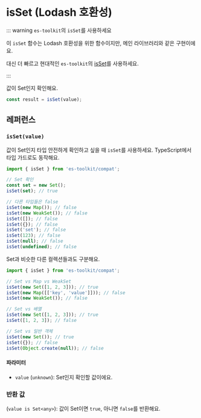 # isSet (Lodash 호환성)

::: warning `es-toolkit`의 `isSet`를 사용하세요

이 `isSet` 함수는 Lodash 호환성을 위한 함수이지만, 메인 라이브러리와 같은 구현이에요.

대신 더 빠르고 현대적인 `es-toolkit`의 [isSet](../../predicate/isSet.md)를 사용하세요.

:::

값이 Set인지 확인해요.

```typescript
const result = isSet(value);
```

## 레퍼런스

### `isSet(value)`

값이 Set인지 타입 안전하게 확인하고 싶을 때 `isSet`를 사용하세요. TypeScript에서 타입 가드로도 동작해요.

```typescript
import { isSet } from 'es-toolkit/compat';

// Set 확인
const set = new Set();
isSet(set); // true

// 다른 타입들은 false
isSet(new Map()); // false
isSet(new WeakSet()); // false
isSet([]); // false
isSet({}); // false
isSet('set'); // false
isSet(123); // false
isSet(null); // false
isSet(undefined); // false
```

Set과 비슷한 다른 컬렉션들과도 구분해요.

```typescript
import { isSet } from 'es-toolkit/compat';

// Set vs Map vs WeakSet
isSet(new Set([1, 2, 3])); // true
isSet(new Map([['key', 'value']])); // false
isSet(new WeakSet()); // false

// Set vs 배열
isSet(new Set([1, 2, 3])); // true
isSet([1, 2, 3]); // false

// Set vs 일반 객체
isSet(new Set()); // true
isSet({}); // false
isSet(Object.create(null)); // false
```

#### 파라미터

- `value` (`unknown`): Set인지 확인할 값이에요.

### 반환 값

(`value is Set<any>`): 값이 Set이면 `true`, 아니면 `false`를 반환해요.
